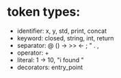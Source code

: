 # token types:
- identifier: x, y, std, print, concat
- keyword: closed, string, int, return
- separator: @ () -> >> <- ; " . , 
- operator: +
- literal: 1 -> 10, "i found "
- decorators: entry_point

